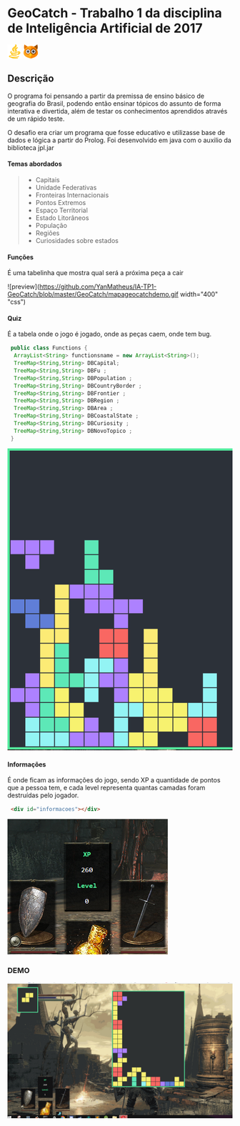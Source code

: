 # GeoCatch - Trabalho 1 da disciplina de Inteligência Artificial de 2017 #

![asd](https://github.com/YanMatheus/IA-TP1-GeoCatch/blob/master/GeoCatch/java.png "cass") 
![css](https://github.com/YanMatheus/IA-TP1-GeoCatch/blob/master/GeoCatch/prolog.png "css")                                              
## Descrição ##
O programa foi pensando a partir da premissa de ensino básico de geografia do
Brasil, podendo então ensinar tópicos do assunto de forma interativa e
divertida, além de testar os conhecimentos aprendidos através de um rápido
teste.

O desafio era criar um programa que fosse educativo e utilizasse base de dados e lógica a partir do Prolog.
Foi desenvolvido em java com o auxilio da biblioteca jpl.jar
                               
#### Temas abordados ####
  > -  Capitais 
  > - Unidade Federativas 
  > - Fronteiras Internacionais
  > - Pontos Extremos
  > - Espaço Territorial
  > - Estado Litorâneos
  > - População
  > - Regiões
  > - Curiosidades sobre estados
  
  
#### Funções ####
É uma tabelinha que mostra qual será a próxima peça a cair

![preview](https://github.com/YanMatheus/IA-TP1-GeoCatch/blob/master/GeoCatch/mapageocatchdemo.gif width="400" "css")

#### Quiz ####
É a tabela onde o jogo é jogado, onde as peças caem, onde tem bug.
```java
 public class Functions {
  ArrayList<String> functionsname = new ArrayList<String>();
  TreeMap<String,String> DBCapital;
  TreeMap<String,String> DBFu ;
  TreeMap<String,String> DBPopulation ;
  TreeMap<String,String> DBCountryBorder ;
  TreeMap<String,String> DBFrontier ;
  TreeMap<String,String> DBRegion ;
  TreeMap<String,String> DBArea ;
  TreeMap<String,String> DBCoastalState ;
  TreeMap<String,String> DBCuriosity ;
  TreeMap<String,String> DBNovoTopico ;
 }
```

![preview](https://github.com/YanMatheus/Tetris-Souls/blob/master/tetris/tabuleiro.PNG "css")

####  Informações ####
É onde ficam as informações do jogo, sendo XP a quantidade de pontos que a pessoa tem, e cada level representa quantas camadas foram destruídas pelo jogador.
```html
 <div id="informacoes"></div>
```

![preview](https://github.com/YanMatheus/Tetris-Souls/blob/master/tetris/informacoes.PNG "css")

### DEMO ###
![bkgnd](https://github.com/YanMatheus/Tetris-Souls/blob/master/tetris/gifoso.gif "bkgnd")
